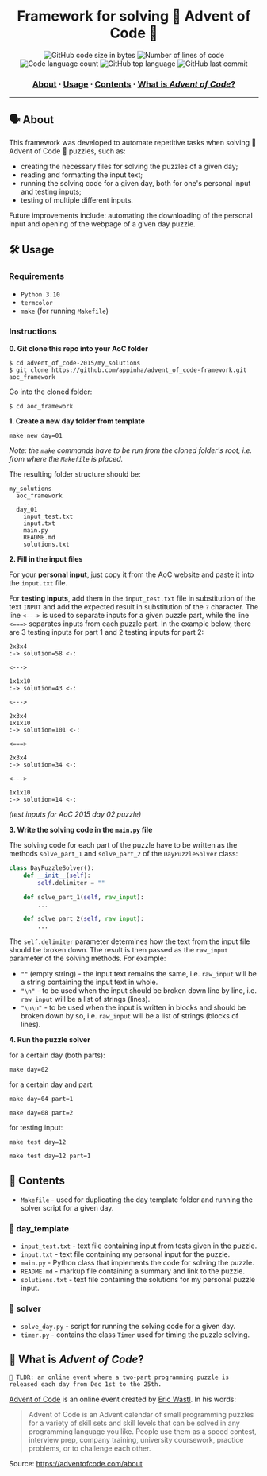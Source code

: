 <h1 align="center">
	Framework for solving 🌟 Advent of Code 🎄
</h1>

<p align="center">
	<img alt="GitHub code size in bytes" src="https://img.shields.io/github/languages/code-size/appinha/aoc-framework?color=blueviolet" />
	<img alt="Number of lines of code" src="https://img.shields.io/tokei/lines/github/appinha/aoc-framework?color=blueviolet" />
	<img alt="Code language count" src="https://img.shields.io/github/languages/count/appinha/aoc-framework?color=blue" />
	<img alt="GitHub top language" src="https://img.shields.io/github/languages/top/appinha/aoc-framework?color=blue" />
	<img alt="GitHub last commit" src="https://img.shields.io/github/last-commit/appinha/aoc-framework?color=brightgreen" />
</p>

<h3 align="center">
	<a href="#%EF%B8%8F-about">About</a>
	<span> · </span>
	<a href="#%EF%B8%8F-usage">Usage</a>
	<span> · </span>
	<a href="#-contents">Contents</a>
	<span> · </span>
	<a href="#-what-is-advent-of-code">What is <i>Advent of Code</i>?</a>
</h3>

---

## 🗣️ About

This framework was developed to automate repetitive tasks when solving 🌟 Advent of Code 🎄 puzzles, such as:
- creating the necessary files for solving the puzzles of a given day;
- reading and formatting the input text;
- running the solving code for a given day, both for one's personal input and testing inputs;
- testing of multiple different inputs.

Future improvements include: automating the downloading of the personal input and opening of the webpage of a given day puzzle.

## 🛠️ Usage

### Requirements

- `Python 3.10`
- `termcolor`
- `make` (for running `Makefile`)

### Instructions

**0. Git clone this repo into your AoC folder**

```shell
$ cd advent_of_code-2015/my_solutions
$ git clone https://github.com/appinha/advent_of_code-framework.git aoc_framework
```

Go into the cloned folder:

```shell
$ cd aoc_framework
```

**1. Create a new day folder from template**

```shell
make new day=01
```

_Note: the `make` commands have to be run from the cloned folder's root, i.e. from where the `Makefile` is placed._

The resulting folder structure should be:
```
my_solutions
  aoc_framework
    ...
  day_01
    input_test.txt
    input.txt
    main.py
    README.md
    solutions.txt
```

**2. Fill in the input files**

For your **personal input**, just copy it from the AoC website and paste it into the `input.txt` file.

For **testing inputs**, add them in the `input_test.txt` file in substitution of the text `INPUT` and add the expected result in substitution of the `?` character. The line `<--->` is used to separate inputs for a given puzzle part, while the line `<===>` separates inputs from each puzzle part. In the example below, there are 3 testing inputs for part 1 and 2 testing inputs for part 2:

```
2x3x4
:-> solution=58 <-:

<--->

1x1x10
:-> solution=43 <-:

<--->

2x3x4
1x1x10
:-> solution=101 <-:

<===>

2x3x4
:-> solution=34 <-:

<--->

1x1x10
:-> solution=14 <-:
```

_(test inputs for AoC 2015 day 02 puzzle)_

**3. Write the solving code in the `main.py` file**

The solving code for each part of the puzzle have to be written as the methods `solve_part_1` and `solve_part_2` of the `DayPuzzleSolver` class:

```python
class DayPuzzleSolver():
    def __init__(self):
        self.delimiter = ""

    def solve_part_1(self, raw_input):
        ...

    def solve_part_2(self, raw_input):
        ...
```

The `self.delimiter` parameter determines how the text from the input file should be broken down. The result is then passed as the `raw_input` parameter of the solving methods. For example:

- `""` (empty string) - the input text remains the same, i.e. `raw_input` will be a string containing the input text in whole.
- `"\n"` - to be used when the input should be broken down line by line, i.e. `raw_input` will be a list of strings (lines).
- `"\n\n"` - to be used when the input is written in blocks and should be broken down by so, i.e. `raw_input` will be a list of strings (blocks of lines).

**4. Run the puzzle solver**

for a certain day (both parts):

```shell
make day=02
```

for a certain day and part:

```shell
make day=04 part=1
```

```shell
make day=08 part=2
```

for testing input:

```shell
make test day=12
```

```shell
make test day=12 part=1
```

## 📑 Contents

* `Makefile` - used for duplicating the day template folder and running the solver script for a given day.

### 📂 day_template

* `input_test.txt` - text file containing input from tests given in the puzzle.
* `input.txt` - text file containing my personal input for the puzzle.
* `main.py` - Python class that implements the code for solving the puzzle.
* `README.md` - markup file containing a summary and link to the puzzle.
* `solutions.txt` - text file containing the solutions for my personal puzzle input.

### 📂 solver

* `solve_day.py` - script for running the solving code for a given day.
* `timer.py` - contains the class `Timer` used for timing the puzzle solving.

## 🌟 What is *Advent of Code*?

	🚀 TLDR: an online event where a two-part programming puzzle is released each day from Dec 1st to the 25th.

[Advent of Code](http://adventofcode.com) is an online event created by [Eric Wastl](http://was.tl/). In his words:

> Advent of Code is an Advent calendar of small programming puzzles for a variety of skill sets and skill levels that can be solved in any programming language you like. People use them as a speed contest, interview prep, company training, university coursework, practice problems, or to challenge each other.

Source: https://adventofcode.com/about
